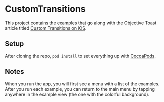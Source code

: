 # CustomTransitions

This project contains the examples that go along with the Objective Toast article titled [Custom Transitions on iOS](http://objectivetoast.com/2014/03/17/custom-transitions-on-ios/).

## Setup

After cloning the repo, `pod install` to set everything up with [CocoaPods](http://cocoapods.org).

## Notes

When you run the app, you will first see a menu with a list of the examples. After you run each example, you can return to the main menu by tapping anywhere in the example view (the one with the colorful background).
